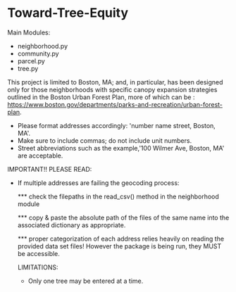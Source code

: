 # Toward-Tree-Equity

Main Modules:
* neighborhood.py
* community.py
* parcel.py
* tree.py

This project is limited to Boston, MA; and, in particular, has been designed only for those neighborhoods with specific canopy expansion strategies outlined in the Boston Urban Forest Plan, more of which can be : https://www.boston.gov/departments/parks-and-recreation/urban-forest-plan.

* Please format addresses accordingly: 'number name street, Boston, MA'.
* Make sure to include commas; do not include unit numbers.
* Street abbreviations such as the example,'100 Wilmer Ave, Boston, MA' are acceptable.

IMPORTANT!! PLEASE READ:

* If multiple addresses are failing the geocoding process:
  
  *** check the filepaths in the read_csv() method in the neighborhood module
  
  *** copy & paste the absolute path of the files of the same name into the associated dictionary as appropriate.

  *** proper categorization of each address relies heavily on reading the provided data set files! However the package is being run, they MUST be accessible.

  LIMITATIONS:
  * Only one tree may be entered at a time.
